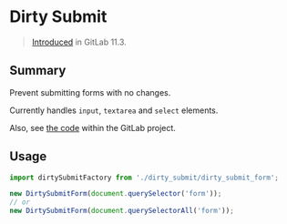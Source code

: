 # Dirty Submit

> [Introduced](https://gitlab.com/gitlab-org/gitlab-foss/-/merge_requests/21115) in GitLab 11.3.

## Summary

Prevent submitting forms with no changes.

Currently handles `input`, `textarea` and `select` elements.

Also, see [the code](https://gitlab.com/gitlab-org/gitlab/blob/master/app/assets/javascripts/dirty_submit/)
within the GitLab project.

## Usage

```javascript
import dirtySubmitFactory from './dirty_submit/dirty_submit_form';

new DirtySubmitForm(document.querySelector('form'));
// or
new DirtySubmitForm(document.querySelectorAll('form'));
```
